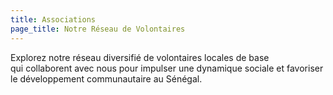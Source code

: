 ```yaml
---
title: Associations
page_title: Notre Réseau de Volontaires
---
```

Explorez notre réseau diversifié de volontaires locales de base<br/>qui collaborent avec nous pour impulser une dynamique sociale et favoriser<br/>le développement communautaire au Sénégal.
